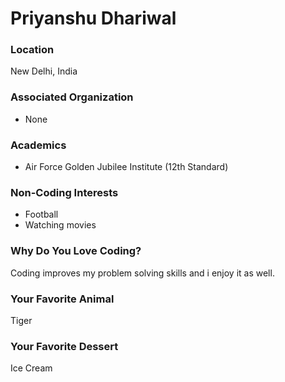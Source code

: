 # Priyanshu Dhariwal

### Location
New Delhi, India

### Associated Organization
- None

### Academics
- Air Force Golden Jubilee Institute (12th Standard)

### Non-Coding Interests
- Football
- Watching movies

### Why Do You Love Coding?
Coding improves my problem solving skills and i enjoy it as well.

### Your Favorite Animal
Tiger

### Your Favorite Dessert
Ice Cream
